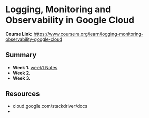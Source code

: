 # Logging, Monitoring and Observability in Google Cloud

**Course Link:** https://www.coursera.org/learn/logging-monitoring-observability-google-cloud

## Summary

- **Week 1.** [week1 Notes](./week1.md)
- **Week 2.**
- **Week 3.**





## Resources

- cloud.google.com/stackdriver/docs
- 